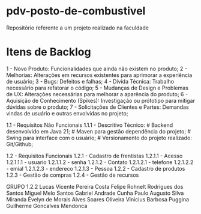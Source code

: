 # pdv-posto-de-combustivel
Repositório referente a um projeto realizado na faculdade

# Itens de Backlog

1 - Novo Produto: Funcionalidades que ainda não existem no produto;
2 - Melhorias: Alterações em recursos existentes para  aprimorar a experiência de usuário;
3 - Bugs: Defeitos e falhas;
4 - Dívida Técnica: Trabalho necessário para refatorar o código;
5 - Mudanças de Design e Problemas de UX: Alterações necessárias para melhorar a aparência do produto;
6 - Aquisição de Conhecimento (Spikes): Investigação ou prótotipo para mitigar dúvidas sobre o produto;
7 - Solicitações de Clientes e Partes: Demandas vindas de usuário e outras envolvidas no  projeto;

1.1 - Requisitos Não Funcionais
    1.1.1 -  Descritivo Técnico:
        # Backend desenvolvido em Java 21;
        # Maven para gestão dependência do projeto;
        # Swing para interface com o usuário;
        # Versionamento do projeto realizado: Git/Github;



1.2 - Requisitos  Funcionais
    1.2.1 - Cadastro de frentistas
        1.2.1.1 - Acesso
            1.2.1.1.1 - usuario
            1.2.1.1.2 - senha
        1.2.1.2 - Contato
            1.2.1.2.1 - telefone
            1.2.1.2.2 - emial
            1.2.1.2.3 - endereco
        1.2.1.3 -  Pessoa
    1.2.2 - Cadastro de produtos
    1.2.3 - Gestão de compras
    1.2.4 - Gestão de recursos

GRUPO 1.2.2
   Lucas Vicente Pereira Costa
   Felipe Rohnelt Rodrigues dos Santos
   Miguel Melo Santos
   Gabriel Andrade Cunha
   Paulo Augusto Silva Miranda
   Évelyn de Morais Alves Soares Oliveira
   Vinicius Barbosa Puggina
   Guilherme Goncalves Mendonca

